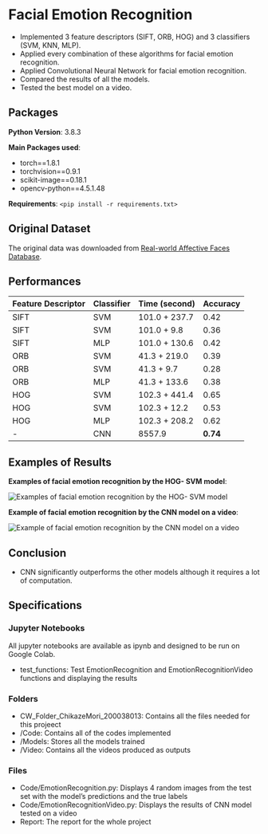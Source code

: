 # Facial Emotion Recognition

* Implemented 3 feature descriptors (SIFT, ORB, HOG) and 3 classifiers (SVM, KNN, MLP).
* Applied every combination of these algorithms for facial emotion recognition.
* Applied Convolutional Neural Network for facial emotion recognition.
* Compared the results of all the models.
* Tested the best model on a video.

## Packages
**Python Version**: 3.8.3

**Main Packages used**:
* torch==1.8.1
* torchvision==0.9.1
* scikit-image==0.18.1
* opencv-python==4.5.1.48

**Requirements**: 
`<pip install -r requirements.txt>`

## Original Dataset
The original data was downloaded from [Real-world Affective Faces Database](http://www.whdeng.cn/raf/model1.html).

## Performances
Feature Descriptor | Classifier |	Time (second)	| Accuracy
------------ | ------------- | ------------ | --------
SIFT |SVM |	101.0 + 237.7 |0.42
SIFT |SVM |	101.0 + 9.8 | 0.36
SIFT |MLP|	101.0 + 130.6| 0.42
ORB |SVM |41.3 + 219.0 |0.39
ORB |SVM |	41.3 + 9.7 | 0.28
ORB |MLP|	41.3 + 133.6| 0.38
HOG |SVM |102.3 + 441.4|0.65
HOG |SVM |	102.3 + 12.2| 0.53
HOG |MLP|	102.3 + 208.2 | 0.62
-|CNN|8557.9|**0.74**

## Examples of Results

**Examples of facial emotion recognition by the HOG- SVM model**:

![Examples of facial emotion recognition by the HOG- SVM model](https://github.com/ChikazeMori/Facial-Emotion-Recognition/blob/main/examples/SVM_HOG.png)


**Example of facial emotion recognition by the CNN model on a video**:

![Example of facial emotion recognition by the CNN model on a video](https://github.com/ChikazeMori/Facial-Emotion-Recognition/blob/main/examples/video.gif)

## Conclusion 
* CNN significantly outperforms the other models although it requires a lot of computation.

## Specifications

### Jupyter Notebooks

All jupyter notebooks are available as ipynb and designed to be run on Google Colab.

* test_functions: Test EmotionRecognition and EmotionRecognitionVideo functions and displaying the results

### Folders

* CW_Folder_ChikazeMori_200038013: Contains all the files needed for this projeect
* /Code: Contains all of the codes implemented
* /Models: Stores all the models trained
* /Video: Contains all the videos produced as outputs

### Files

* Code/EmotionRecognition.py: Displays 4 random images from the test set with the model’s predictions and the true labels
* Code/EmotionRecognitionVideo.py: Displays the results of CNN model tested on a video
* Report: The report for the whole project
